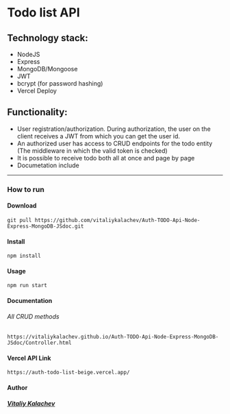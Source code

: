 # Todo list API  
## Technology stack:

- NodeJS
- Express
- MongoDB/Mongoose
- JWT
- bcrypt (for password hashing)
- Vercel Deploy

## Functionality:

- User registration/authorization. During authorization, the user on the client receives a JWT from which you can get the user id.
- An authorized user has access to CRUD endpoints for the todo entity (The middleware in which the valid token is checked)
- It is possible to receive todo  both all at once and page by page
- Documetation include


<hr/>

### How to run
#### Download
```
git pull https://github.com/vitaliykalachev/Auth-TODO-Api-Node-Express-MongoDB-JSdoc.git
```
#### Install
```
npm install
```
#### Usage
```
npm run start
```
#### Documentation
###### All CRUD methods
``` 
https://vitaliykalachev.github.io/Auth-TODO-Api-Node-Express-MongoDB-JSdoc/Controller.html 
```
#### Vercel API Link 
```
https://auth-todo-list-beige.vercel.app/
```

#### Author
##### [Vitaliy Kalachev](https://vitaliykalachev.github.io) 


